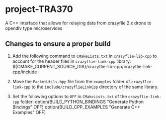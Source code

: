 # project-TRA370

A C++ interface that allows for relaying data from crazyflie 2.x drone to opendlv type microservices

## Changes to ensure a proper build

1. Add the following command to `CMakeLists.txt` in `crazyflie-lib-cpp` to account for the header files in `crazyflie-link-cpp` library:
   ${CMAKE_CURRENT_SOURCE_DIR}/crazyflie-lib-cpp/crazyflie-link-cpp/include

2) Move the `PacketUtils.hpp` file from the `examples` folder of `crazyflie-link-cpp` to the `include/crazyflieLinkCpp` directory of the same library.


3) Set the following options to `OFF` in `CMakeLists.txt` of the `crazyflie-link-cpp` folder:
option(BUILD_PYTHON_BINDINGS "Generate Python Bindings" OFF)
option(BUILD_CPP_EXAMPLES "Generate C++ Examples" OFF)
